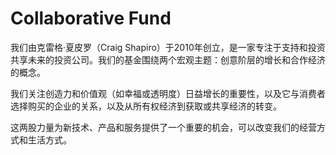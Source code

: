# 

# Collaborative Fund

我们由克雷格·夏皮罗（Craig Shapiro）于2010年创立，是一家专注于支持和投资共享未来的投资公司。我们的基金围绕两个宏观主题：创意阶层的增长和合作经济的概念。

我们关注创造力和价值观（如幸福或透明度）日益增长的重要性，以及它与消费者选择购买的企业的关系，以及从所有权经济到获取或共享经济的转变。

这两股力量为新技术、产品和服务提供了一个重要的机会，可以改变我们的经营方式和生活方式。

